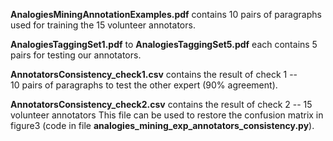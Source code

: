 **AnalogiesMiningAnnotationExamples.pdf** contains 10 pairs of paragraphs used for training the 15 volunteer annotators. <br/>

**AnalogiesTaggingSet1.pdf** to **AnalogiesTaggingSet5.pdf** each contains 5 pairs for testing our annotators. <br/>

**AnnotatorsConsistency_check1.csv** contains the result of check 1 --  
10 pairs of paragraphs to test the other expert (90% agreement). <br/>

**AnnotatorsConsistency_check2.csv** contains the result of check 2 -- 15 volunteer annotators
This file can be used to restore the confusion matrix in figure3 (code in file **analogies_mining_exp_annotators_consistency.py**). 

